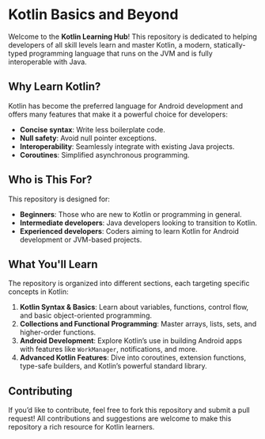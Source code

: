 
# Kotlin Basics and Beyond

Welcome to the **Kotlin Learning Hub**! This repository is dedicated to helping developers of all skill levels learn and master Kotlin, a modern, statically-typed programming language that runs on the JVM and is fully interoperable with Java.

## Why Learn Kotlin?

Kotlin has become the preferred language for Android development and offers many features that make it a powerful choice for developers:
- **Concise syntax**: Write less boilerplate code.
- **Null safety**: Avoid null pointer exceptions.
- **Interoperability**: Seamlessly integrate with existing Java projects.
- **Coroutines**: Simplified asynchronous programming.

## Who is This For?

This repository is designed for:
- **Beginners**: Those who are new to Kotlin or programming in general.
- **Intermediate developers**: Java developers looking to transition to Kotlin.
- **Experienced developers**: Coders aiming to learn Kotlin for Android development or JVM-based projects.

## What You'll Learn

The repository is organized into different sections, each targeting specific concepts in Kotlin:
1. **Kotlin Syntax & Basics**: Learn about variables, functions, control flow, and basic object-oriented programming.
2. **Collections and Functional Programming**: Master arrays, lists, sets, and higher-order functions.
3. **Android Development**: Explore Kotlin’s use in building Android apps with features like `WorkManager`, notifications, and more.
4. **Advanced Kotlin Features**: Dive into coroutines, extension functions, type-safe builders, and Kotlin’s powerful standard library.

## Contributing

If you’d like to contribute, feel free to fork this repository and submit a pull request! All contributions and suggestions are welcome to make this repository a rich resource for Kotlin learners.
